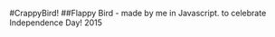 #CrappyBird! 
##Flappy Bird - made by me in Javascript. to celebrate Independence Day! 2015
<img scr="https://dl.dropboxusercontent.com/s/79106337/crappybird.gif" wdith="50%">
